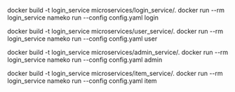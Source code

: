 docker build -t login_service microservices/login_service/.
docker run --rm login_service nameko run --config config.yaml login

docker build -t login_service microservices/user_service/.
docker run --rm login_service nameko run --config config.yaml user

docker build -t login_service microservices/admin_service/.
docker run --rm login_service nameko run --config config.yaml admin

docker build -t login_service microservices/item_service/.
docker run --rm login_service nameko run --config config.yaml item
